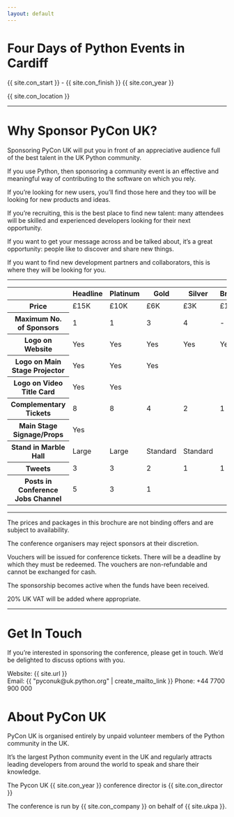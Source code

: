 ```yaml
---
layout: default
---
```


<div class="slide">
  <h1>Four Days of Python Events in Cardiff</h1>
  <p>{{ site.con_start }} - {{ site.con_finish }} {{ site.con_year }}</p>
  <p>{{ site.con_location }}</p>
</div>
<hr class="noprint" />
<div class="slide">
  <h1>Why Sponsor PyCon UK?</h1>
  <p>Sponsoring PyCon UK will put you in front of an appreciative audience full of the best talent in the UK Python community.</p>
  <p>If you use Python, then sponsoring a community event is an effective and meaningful way of contributing to the software on which you rely.</p>
  <p>If you’re looking for new users, you’ll find those here and they too will be looking for new products and ideas.</p>
  <p>If you’re recruiting, this is the best place to find new talent: many attendees will be skilled and experienced developers looking for their next opportunity.</p>
  <p>If you want to get your message across and be talked about, it’s a great opportunity: people like to discover and share new things.</p>
  <p>If you want to find new development partners and collaborators,  this is where they will be looking for you.</p>
</div>
<hr class="noprint" />
<div class="slide">
  <table class="table">
    <thead>
      <th scope="col"></th>
      <th scope="col">Headline</th>
      <th scope="col">Platinum</th>
      <th scope="col">Gold</th>
      <th scope="col">Silver</th>
      <th scope="col">Bronze</th>
    </thead>
    <tbody>
      <tr>
        <th scope="row">Price</th>
        <td>£15K</td>
        <td>£10K</td>
        <td>£6K</td>
        <td>£3K</td>
        <td>£1200</td>
      </tr>
      <tr>
        <th scope="row">Maximum No. of Sponsors</th>
        <td>1</td>
        <td>1</td>
        <td>3</td>
        <td>4</td>
        <td>-</td>
      </tr>
      <tr>
        <th scope="row">Logo on Website</th>
        <td>Yes</td>
        <td>Yes</td>
        <td>Yes</td>
        <td>Yes</td>
        <td>Yes</td>
      </tr>
      <tr>
        <th scope="row">Logo on Main Stage Projector</th>
        <td>Yes</td>
        <td>Yes</td>
        <td>Yes</td>
        <td></td>
        <td></td>
      </tr>
      <tr>
        <th scope="row">Logo on Video Title Card</th>
        <td>Yes</td>
        <td>Yes</td>
        <td></td>
        <td></td>
        <td></td>
      </tr>
      <tr>
        <th scope="row">Complementary Tickets</th>
        <td>8</td>
        <td>8</td>
        <td>4</td>
        <td>2</td>
        <td>1</td>
      </tr>
      <tr>
        <th scope="row">Main Stage Signage/Props</th>
        <td>Yes</td>
        <td></td>
        <td></td>
        <td></td>
        <td></td>
      </tr>
      <tr>
        <th scope="row">Stand in Marble Hall</th>
        <td>Large</td>
        <td>Large</td>
        <td>Standard</td>
        <td>Standard</td>
        <td></td>
      </tr>
      <tr>
        <th scope="row">Tweets</th>
        <td>3</td>
        <td>3</td>
        <td>2</td>
        <td>1</td>
        <td>1</td>
      </tr>
      <tr>
        <th scope="row">Posts in Conference Jobs Channel</th>
        <td>5</td>
        <td>3</td>
        <td>1</td>
        <td></td>
        <td></td>
      </tr>
    </tbody>
  </table>
</div>
<hr class="noprint" />
<div class="slide">
  <p>The prices and packages in this brochure are not binding offers and are subject to availability. </p>
  <p>The conference organisers may reject sponsors at their discretion.</p>
  <p>Vouchers will be issued for conference tickets. There will be a deadline by which they must be redeemed. The vouchers are non-refundable and cannot be exchanged for cash.</p>
  <p>The sponsorship becomes active when the funds have been received.</p>
  <p>20% UK VAT will be added where appropriate.</p>
</div>
<hr class="noprint" />
<div class="slide">
  <h1>Get In Touch</h1>
  <p>If you’re interested in sponsoring the conference, please get in touch. We’d be delighted to discuss options with you.</p>
  <p>
     Website: {{ site.url }}<br />
     Email: {{ "pyconuk@uk.python.org" | create_mailto_link }}
     Phone: +44 7700 900 000
  </p>
  <h1>About PyCon UK</h1>
  <p>PyCon UK is organised entirely by unpaid volunteer members of the Python community in the UK.</p>
  <p>It’s the largest Python community event in the UK and regularly attracts leading developers from around the world to speak and share their knowledge.</p>
  <p>The Pycon UK {{ site.con_year }} conference director is {{ site.con_director }}</p>
  <p>The conference is run by {{ site.con_company }} on behalf of {{ site.ukpa }}.</p>
</div>
